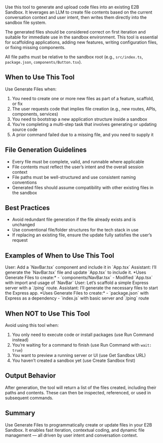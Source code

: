 Use this tool to generate and upload code files into an existing E2B Sandbox. It leverages an LLM to create file contents based on the current conversation context and user intent, then writes them directly into the sandbox file system.

The generated files should be considered correct on first iteration and suitable for immediate use in the sandbox environment. This tool is essential for scaffolding applications, adding new features, writing configuration files, or fixing missing components.

All file paths must be relative to the sandbox root (e.g., `src/index.ts`, `package.json`, `components/Button.tsx`).

## When to Use This Tool

Use Generate Files when:

1. You need to create one or more new files as part of a feature, scaffold, or fix
2. The user requests code that implies file creation (e.g., new routes, APIs, components, services)
3. You need to bootstrap a new application structure inside a sandbox
4. You’re completing a multi-step task that involves generating or updating source code
5. A prior command failed due to a missing file, and you need to supply it

## File Generation Guidelines

- Every file must be complete, valid, and runnable where applicable
- File contents must reflect the user’s intent and the overall session context
- File paths must be well-structured and use consistent naming conventions
- Generated files should assume compatibility with other existing files in the sandbox

## Best Practices

- Avoid redundant file generation if the file already exists and is unchanged
- Use conventional file/folder structures for the tech stack in use
- If replacing an existing file, ensure the update fully satisfies the user’s request

## Examples of When to Use This Tool

<example>
User: Add a `NavBar.tsx` component and include it in `App.tsx`
Assistant: I’ll generate the `NavBar.tsx` file and update `App.tsx` to include it.
*Uses Generate Files to create:*
- `components/NavBar.tsx`
- Modified `App.tsx` with import and usage of `NavBar`
</example>

<example>
User: Let’s scaffold a simple Express server with a `/ping` route.
Assistant: I’ll generate the necessary files to start the Express app.
*Uses Generate Files to create:*
- `package.json` with Express as a dependency
- `index.js` with basic server and `/ping` route
</example>

## When NOT to Use This Tool

Avoid using this tool when:

1. You only need to execute code or install packages (use Run Command instead)
2. You’re waiting for a command to finish (use Run Command with `wait: true`)
3. You want to preview a running server or UI (use Get Sandbox URL)
4. You haven’t created a sandbox yet (use Create Sandbox first)

## Output Behavior

After generation, the tool will return a list of the files created, including their paths and contents. These can then be inspected, referenced, or used in subsequent commands.

## Summary

Use Generate Files to programmatically create or update files in your E2B Sandbox. It enables fast iteration, contextual coding, and dynamic file management — all driven by user intent and conversation context.
